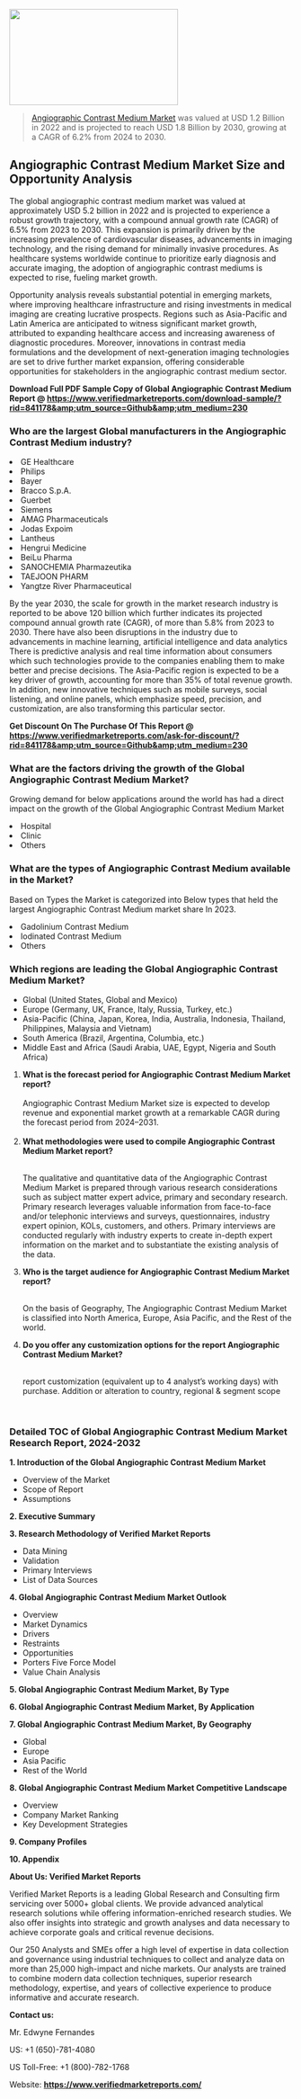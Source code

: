 <img src="https://ffe5etoiles.com/wp-content/uploads/2024/12/MST1-300x171.png" alt="" width="300" height="171" class="alignnone size-medium wp-image-20088" /><blockquote><p><p><a href="https://www.verifiedmarketreports.com/download-sample/?rid=841178&utm_source=Github&utm_medium=230" target="_blank">Angiographic Contrast Medium Market</a> was valued at USD 1.2 Billion in 2022 and is projected to reach USD 1.8 Billion by 2030, growing at a CAGR of 6.2% from 2024 to 2030.</p></blockquote><p><h2>Angiographic Contrast Medium Market Size and Opportunity Analysis</h2><p>The global angiographic contrast medium market was valued at approximately USD 5.2 billion in 2022 and is projected to experience a robust growth trajectory, with a compound annual growth rate (CAGR) of 6.5% from 2023 to 2030. This expansion is primarily driven by the increasing prevalence of cardiovascular diseases, advancements in imaging technology, and the rising demand for minimally invasive procedures. As healthcare systems worldwide continue to prioritize early diagnosis and accurate imaging, the adoption of angiographic contrast mediums is expected to rise, fueling market growth.</p><p>Opportunity analysis reveals substantial potential in emerging markets, where improving healthcare infrastructure and rising investments in medical imaging are creating lucrative prospects. Regions such as Asia-Pacific and Latin America are anticipated to witness significant market growth, attributed to expanding healthcare access and increasing awareness of diagnostic procedures. Moreover, innovations in contrast media formulations and the development of next-generation imaging technologies are set to drive further market expansion, offering considerable opportunities for stakeholders in the angiographic contrast medium sector.</p></p><p class=""><strong>Download Full PDF Sample Copy of Global Angiographic Contrast Medium Report @ <a href="https://www.verifiedmarketreports.com/download-sample/?rid=841178&amp;utm_source=Github&amp;utm_medium=230" target="_blank">https://www.verifiedmarketreports.com/download-sample/?rid=841178&amp;utm_source=Github&amp;utm_medium=230</a></strong></p><h3 id="" class="">Who are the largest Global manufacturers in the Angiographic Contrast Medium industry?</h3><p><li>GE Healthcare</li><li> Philips</li><li> Bayer</li><li> Bracco S.p.A.</li><li> Guerbet</li><li> Siemens</li><li> AMAG Pharmaceuticals</li><li> Jodas Expoim</li><li> Lantheus</li><li> Hengrui Medicine</li><li> BeiLu Pharma</li><li> SANOCHEMIA Pharmazeutika</li><li> TAEJOON PHARM</li><li> Yangtze River Pharmaceutical</li></p><div class=""><div class="" dir="" data-message-author-role="" data-message-id="" data-message-model-slug=""><div class=""><div class=""><div class=""><div class="" dir="" data-message-author-role="" data-message-id="" data-message-model-slug=""><div class=""><div class=""><p>By the year 2030, the scale for growth in the market research industry is reported to be above 120 billion which further indicates its projected compound annual growth rate (CAGR), of more than 5.8% from 2023 to 2030. There have also been disruptions in the industry due to advancements in machine learning, artificial intelligence and data analytics There is predictive analysis and real time information about consumers which such technologies provide to the companies enabling them to make better and precise decisions. The Asia-Pacific region is expected to be a key driver of growth, accounting for more than 35% of total revenue growth. In addition, new innovative techniques such as mobile surveys, social listening, and online panels, which emphasize speed, precision, and customization, are also transforming this particular sector.</p><p><strong>Get Discount On The Purchase Of This Report @&nbsp; <a href="https://www.verifiedmarketreports.com/ask-for-discount/?rid=841178&amp;utm_source=Github&amp;utm_medium=230" target="_blank">https://www.verifiedmarketreports.com/ask-for-discount/?rid=841178&amp;utm_source=Github&amp;utm_medium=230</a></strong></p></div></div></div></div></div></div></div></div><h3 id="" class="">What are the factors driving the growth of the Global Angiographic Contrast Medium Market?</h3><p id="" class="">Growing demand for below applications around the world has had a direct impact on the growth of the Global Angiographic Contrast Medium Market</p><p id="" class=""><li>Hospital</li><li> Clinic</li><li> Others</li></p><h3 id="" class="">What are the types of Angiographic Contrast Medium available in the Market?</h3><p id="" class="">Based on Types the Market is categorized into Below types that held the largest Angiographic Contrast Medium market share In 2023.</p><p id="" class=""><li>Gadolinium Contrast Medium</li><li> Iodinated Contrast Medium</li><li> Others</li></p><h3 id="" class="">Which regions are leading the Global Angiographic Contrast Medium Market?</h3><ul><li>Global (United States, Global and Mexico)</li><li>Europe (Germany, UK, France, Italy, Russia, Turkey, etc.)</li><li>Asia-Pacific (China, Japan, Korea, India, Australia, Indonesia, Thailand, Philippines, Malaysia and Vietnam)</li><li>South America (Brazil, Argentina, Columbia, etc.)</li><li>Middle East and Africa (Saudi Arabia, UAE, Egypt, Nigeria and South Africa)</li></ul><p><ol><li><strong>What is the forecast period for Angiographic Contrast Medium Market report?<br /></strong><br /><span data-sheets-root="1" data-sheets-value="{&quot;1&quot;:2,&quot;2&quot;:&quot;XXXX size is expected to develop revenue and exponential market growth at a remarkable CAGR during the forecast period from 2024&ndash;2030.&quot;}" data-sheets-userformat="{&quot;2&quot;:12674,&quot;4&quot;:{&quot;1&quot;:2,&quot;2&quot;:16776960},&quot;10&quot;:2,&quot;11&quot;:0,&quot;15&quot;:&quot;Arial&quot;,&quot;16&quot;:12}">Angiographic Contrast Medium Market size is expected to develop revenue and exponential market growth at a remarkable CAGR during the forecast period from 2024&ndash;2031.</span><br /><br /></li><li><strong>What methodologies were used to compile Angiographic Contrast Medium Market report?<br /><br /></strong><p>The qualitative and quantitative data of the&nbsp;Angiographic Contrast Medium Market is prepared through various research considerations such as subject matter expert advice, primary and secondary research. Primary research leverages valuable information from face-to-face and/or telephonic interviews and surveys, questionnaires, industry expert opinion, KOLs, customers, and others. Primary interviews are conducted regularly with industry experts to create in-depth expert information on the market and to substantiate the existing analysis of the data.&nbsp;</p></li><li><strong>Who is the target audience for Angiographic Contrast Medium Market report?<br /><br /></strong><p>On the basis of Geography, The&nbsp;Angiographic Contrast Medium Market is classified into North America, Europe, Asia Pacific, and the Rest of the world.</p></li><li><strong>Do you offer any customization options for the report Angiographic Contrast Medium Market?<br /><br /></strong><p>report customization (equivalent up to 4 analyst&rsquo;s working days) with purchase. Addition or alteration to country, regional &amp; segment scope</p><p>&nbsp;</p></li></ol></p><h3 id="" class="">Detailed TOC of Global Angiographic Contrast Medium Market Research Report, 2024-2032</h3><p id="" class=""><strong>1. Introduction of the Global Angiographic Contrast Medium Market</strong></p><ul><li>Overview of the Market</li><li>Scope of Report</li><li>Assumptions</li></ul><p id="" class=""><strong>2. Executive Summary</strong></p><p id="" class=""><strong>3. Research Methodology of&nbsp;Verified Market Reports</strong></p><ul><li>Data Mining</li><li>Validation</li><li>Primary Interviews</li><li>List of Data Sources</li></ul><p id="" class=""><strong>4. Global Angiographic Contrast Medium Market Outlook</strong></p><ul><li>Overview</li><li>Market Dynamics</li><li>Drivers</li><li>Restraints</li><li>Opportunities</li><li>Porters Five Force Model</li><li>Value Chain Analysis</li></ul><p id="" class=""><strong>5. Global Angiographic Contrast Medium Market, By&nbsp;Type</strong></p><p id="" class=""><strong>6. Global Angiographic Contrast Medium Market, By Application</strong></p><p id="" class=""><strong>7. Global Angiographic Contrast Medium Market, By Geography</strong></p><ul><li>Global</li><li>Europe</li><li>Asia Pacific</li><li>Rest of the World</li></ul><p id="" class=""><strong>8. Global Angiographic Contrast Medium Market Competitive Landscape</strong></p><ul><li>Overview</li><li>Company Market Ranking</li><li>Key Development Strategies</li></ul><p id="" class=""><strong>9. Company Profiles</strong></p><p id="" class=""><strong>10. Appendix</strong></p><p id="" class=""><strong>About Us: Verified Market Reports</strong></p><p id="" class="">Verified Market Reports is a leading Global Research and Consulting firm servicing over 5000+ global clients. We provide advanced analytical research solutions while offering information-enriched research studies. We also offer insights into strategic and growth analyses and data necessary to achieve corporate goals and critical revenue decisions.</p><p id="" class="">Our 250 Analysts and SMEs offer a high level of expertise in data collection and governance using industrial techniques to collect and analyze data on more than 25,000 high-impact and niche markets. Our analysts are trained to combine modern data collection techniques, superior research methodology, expertise, and years of collective experience to produce informative and accurate research.</p><p id="" class=""><strong>Contact us:</strong></p><p id="" class="">Mr. Edwyne Fernandes</p><p id="" class="">US: +1 (650)-781-4080</p><p id="" class="">US Toll-Free: +1 (800)-782-1768</p><p id="" class="">Website: <a target="" data-test-app-aware-link=""><strong>https://www.verifiedmarketreports.com/</strong></a></p>
